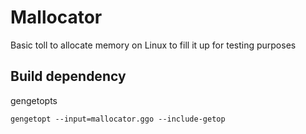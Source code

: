 # Mallocator

Basic toll to allocate memory on Linux to fill it up for testing purposes

## Build dependency 
gengetopts
```
gengetopt --input=mallocator.ggo --include-getop
```

